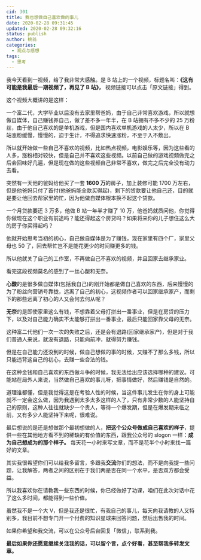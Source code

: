 ```yaml
---
cid: 301
title: 我也想做自己喜欢做的事儿
date: 2020-02-28 09:31:45
updated: 2020-02-28 09:32:16
status: publish
author: 桃翁
categories: 
  - 观点与感想
tags: 
  - 思考
---
```



我今天看到一视频，给了我非常大感触。是 B 站上的一个视频，标题名叫：**《这有可能是我最后一期视频了，再见了 B 站》，** 视频链接可以点击「原文链接」得到。

这个视频大概讲的是这样：

一个富二代，大学毕业以后没有去家里帮爸妈，由于自己非常喜欢游戏，所以就想做自媒体，自己赚钱养自己，做了差不多一年半，在 B 站拥有不多不少的 25 万粉丝，由于他自己喜欢的是单机游戏，但是国内喜欢单机游戏的人太少，所以在 B 站涨粉缓慢，慢慢的，迫于生计，不得追求快速涨粉，不至于入不敷出。

所以就开始做一些自己不喜欢的视频，比如热点视频，电影娱乐等，因为这些看的人多，涨粉相对较快，但是自己并不喜欢这些视频。以前自己做的游戏视频做完之后会回味好几遍，但是现在做的这些视频自己非常不喜欢，做完之后完全没有动力去看。

突然有一天他的爸妈给他买了一套 **1600 万**的房子，加上装修可能 1700 万左右，但是他爸妈只付了首付(他爸妈能全款买得起)，剩下的贷款要让他自己还，目的就是要让他回去帮家里的忙，因为他做自媒体根本换不起这个贷款。

一个月贷款要还 3 万多，他做 B 站一年半才赚了 10 万，他爸妈就质问他，你觉得你做现在这个职业有前途吗？能还得起这个房贷吗？如果将来你的儿子想住这么大的房子你买得起吗？

他就开始思考当初的初心，自己做自媒体是为了赚钱，现在家里有四个厂，家里父母也 50 了，回去帮忙岂不是能花更少的时间赚更多的钱。

所以他就关了自己的工作室，不再做自己不喜欢的视频，并且回家去继承家业。

看完这段视频莫名的感到了一丝心酸和无奈。

**心酸**的是很多做自媒体(包括我自己)的刚开始都是做自己喜欢的东西，后来慢慢的为了粉丝向营销号靠拢，远离了自己的初心，这视频作者可以回家继承家产，而剩下的那些远离了初心的人又会何去何从呢？

**无奈**的是即使家里这么有钱，不想靠着父母打拼出一番事业，但是在房贷的压力下，以及对自己能力确实不太能够打拼出一番事业，最后只能回家靠父母的无奈。

这种富二代他们一次一次的失败之后，还是会有退路(回家继承家产)，但是对于我们普通人来说，就没有退路，只能向前冲，就得努力赚钱。

但是在自己能力还没到的时候，做自己想做的事的时候，又赚不了那么多钱，所以只能违背这自己的初心，去赚一些合法的钱。

在这种金钱和自己喜欢的东西做斗争的时候，我无法给出应该选择哪种的建议。可能站在局外人来说，当然做自己喜欢的事儿呀，把事情做好，然后赚钱是自然的。

道理谁都懂，但是我觉得这是在考验人性的时候，当这件事儿发生在你的身上可能就不一定会这么做，因为我遇到太多太多这样的人了，只有非常少数的人能坚持自己的原则，这种人往往就缺少一个贵人，等待一个爆发期，但是在爆发期来临之前，又有多少人能坚持下来呢，很难说。

最后想说的是还是想做那个最初想做的人，**把这个公众号做成自己喜欢的样子**，提供一些在其他地方看不到的稀缺的有价值的东西，跟我公众号的 slogon 一样：**成为自己想成为的那个样子。** 每天花一小时来写文章，而不是花半个小时来找一篇好的文章。

其实我很希望你们可以给我多留言，多跟我**交流**你们的想法，而不是向我提一些问题，让我解答，两者之间的区别在于我们两是否在同一个水平，是否双方都会受益。

所以我喜欢你在请教我一些东西的时候，你已经做好了功课，咱们在此次对话中花了这么多时间，都能得到一些价值。

虽然我不是一个大 V，但是我还是很忙，有我自己的事儿，每天向我请教的人又特别多，我目前不想专门开一个付费的知识星球来回答问题，然后出售我的时间。

如果你希望和我交流，可以在公众号后台回复「微信」，联系到我。

**最后如果你还愿意继续关注我的话，可以留个言，点个好看，甚至帮我多转发文章。**
